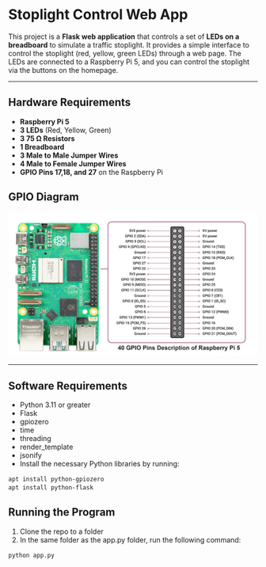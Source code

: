 # Stoplight Control Web App

This project is a **Flask web application** that controls a set of **LEDs on a breadboard** to simulate a traffic stoplight. It provides a simple interface to control the stoplight (red, yellow, green LEDs) through a web page. The LEDs are connected to a Raspberry Pi 5, and you can control the stoplight via the buttons on the homepage.

---

## Hardware Requirements

- **Raspberry Pi 5**
- **3 LEDs** (Red, Yellow, Green)
- **3 75 Ω Resistors**
- **1 Breadboard**
- **3 Male to Male Jumper Wires**
- **4 Male to Female Jumper Wires**
- **GPIO Pins 17,18, and 27** on the Raspberry Pi

## GPIO Diagram
![GPIO Diagram](images/Raspberry-Pi-5-Pinout-.jpg)

---

## Software Requirements

- Python 3.11 or greater
- Flask
- gpiozero
- time
- threading
- render_template
- jsonify
- Install the necessary Python libraries by running:

```bash
apt install python-gpiozero
apt install python-flask
```

## Running the Program
1. Clone the repo to a folder
2. In the same folder as the app.py folder, run the following command:

```bash
python app.py
```
